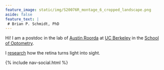```yaml
---
feature_image: static/img/S20076R_montage_6_cropped_landscape.png
aside: false
feature_text: |
 # Brian P. Schmidt, PhD
---
```


Hi! I am a postdoc in the lab of [Austin Roorda][RoordaLab] at [UC Berkeley][UCB] in the [School of Optometry][Opto]. 

I [research][research] how the retina turns light into sight.

{% include nav-social.html %}

[research]: /research/
[RoordaLab]: roorda.vision.berkeley.edu
[UCB]: https://www.berkeley.edu/
[Opto]: https://optometry.berkeley.edu/ 
[Neuro]: http://depts.washington.edu/neurogrd/
[NeitzLab]: http://neitzvision.com/



